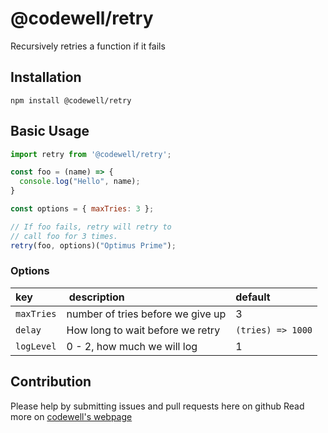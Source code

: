 # @codewell/retry

Recursively retries a function if it fails

## Installation

```
npm install @codewell/retry
```

## Basic Usage

```JavaScript
import retry from '@codewell/retry';

const foo = (name) => {
  console.log("Hello", name);
}

const options = { maxTries: 3 };

// If foo fails, retry will retry to
// call foo for 3 times.
retry(foo, options)("Optimus Prime");
```

### Options

| key        |  description                      | default           |
| :--------- | :-------------------------------- | :---------------- |
| `maxTries` | number of tries before we give up | 3                 |
| `delay`    | How long to wait before we retry  | `(tries) => 1000` |
| `logLevel` | 0 - 2, how much we will log       | 1                 |

## Contribution

Please help by submitting issues and pull requests here on github
Read more on [codewell's webpage](https://codewell.github.io/contribution)
